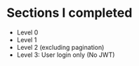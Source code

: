 # Sections I completed
- Level 0
- Level 1
- Level 2 (excluding pagination)
- Level 3: User login only (No JWT)
